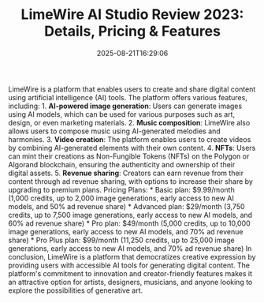 ﻿---
title: "LimeWire AI Studio Review 2023: Details, Pricing & Features"
date: "2025-08-21T16:29:06"
category: "Markets"
summary: ""
slug: "limewire ai studio review 2023 details pricing  features"
source_urls:
  - "https://techncruncher.blogspot.com/2023/12/limewire-ai-studio-review-2023-details.html"
seo:
  title: "LimeWire AI Studio Review 2023: Details, Pricing & Features | Hash n Hedge"
  description: ""
  keywords: ["news", "markets", "brief"]
---
LimeWire is a platform that enables users to create and share digital content using artificial intelligence (AI) tools. The platform offers various features, including:  1.  **AI-powered image generation**: Users can generate images using AI models, which can be used for various purposes such as art, design, or even marketing materials. 2.  **Music composition**: LimeWire also allows users to compose music using AI-generated melodies and harmonies. 3.  **Video creation**: The platform enables users to create videos by combining AI-generated elements with their own content. 4.  **NFTs**: Users can mint their creations as Non-Fungible Tokens (NFTs) on the Polygon or Algorand blockchain, ensuring the authenticity and ownership of their digital assets. 5.  **Revenue sharing**: Creators can earn revenue from their content through ad revenue sharing, with options to increase their share by upgrading to premium plans.  Pricing Plans:  *   Basic plan: $9.99/month (1,000 credits, up to 2,000 image generations, early access to new AI models, and 50% ad revenue share) *   Advanced plan: $29/month (3,750 credits, up to 7,500 image generations, early access to new AI models, and 60% ad revenue share) *   Pro plan: $49/month (5,000 credits, up to 10,000 image generations, early access to new AI models, and 70% ad revenue share) *   Pro Plus plan: $99/month (11,250 credits, up to 25,000 image generations, early access to new AI models, and 70% ad revenue share)  In conclusion, LimeWire is a platform that democratizes creative expression by providing users with accessible AI tools for generating digital content. The platform's commitment to innovation and creator-friendly features makes it an attractive option for artists, designers, musicians, and anyone looking to explore the possibilities of generative art. 
